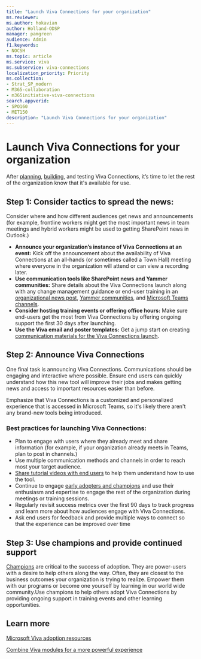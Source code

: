 ```yaml
---
title: "Launch Viva Connections for your organization"
ms.reviewer: 
ms.author: hokavian
author: Holland-ODSP
manager: pamgreen
audience: Admin
f1.keywords:
- NOCSH
ms.topic: article
ms.service: viva
ms.subservice: viva-connections
localization_priority: Priority
ms.collection:  
- Strat_SP_modern
- M365-collaboration
- m365initiative-viva-connections
search.appverid:
- SPO160
- MET150
description: "Launch Viva Connections for your organization"
---
```


# Launch Viva Connections for your organization
After [planning](plan-viva-connections.md), [building](build-viva-connections.md), and testing Viva Connections, it’s time to let the rest of the organization know that it's available for use. 

## Step 1: Consider tactics to spread the news:
Consider where and how different audiences get news and announcements (for example, frontline workers might get the most important news in team meetings and hybrid workers might be used to getting SharePoint news in Outlook.)
- **Announce your organization’s instance of Viva Connections at an event:** Kick off the announcement about the availability of Viva Connections at an all-hands (or sometimes called a Town Hall) meeting where everyone in the organization will attend or can view a recording later. 
- **Use communication tools like SharePoint news and Yammer communities:** Share details about the Viva Connections launch along with any change management guidance or end-user training in an [organizational news post](https://support.microsoft.com/office/create-and-share-news-on-your-sharepoint-sites-495f8f1a-3bef-4045-b33a-55e5abe7aed7#:~:text=In%20SharePoint%20Online%2C%20you%20can%20add%20news%20posts,instructions%20Create%20the%20news%20post%20.%20See%20More), [Yammer communities](https://support.microsoft.com/office/start-a-conversation-in-yammer-da65b1c3-6651-4141-8dbd-d50d61b98a6e), and [Microsoft Teams channels](https://support.microsoft.com/office/create-and-format-a-post-e66777da-636b-49eb-9408-b0d88b212885).
- **Consider hosting training events or offering office hours:** Make sure end-users get the most from Viva Connections by offering ongoing support the first 30 days after launching. 
- **Use the Viva email and poster templates:** Get a jump start on creating [communication materials for the Viva Connections launch](https://adoption.microsoft.com/viva/).


## Step 2: Announce Viva Connections
One final task is announcing Viva Connections. Communications should be engaging and interactive where possible. Ensure end users can quickly understand how this new tool will improve their jobs and makes getting news and access to important resources easier than before. 

Emphasize that Viva Connections is a customized and personalized experience that is accessed in Microsoft Teams, so it's likely there aren't any brand-new tools being introduced.   

### Best practices for launching Viva Connections:
 
- Plan to engage with users where they already meet and share information (for example, if your organization already meets in Teams, plan to post in channels.)
- Use multiple communication methods and channels in order to reach most your target audience.
- [Share tutorial videos with end users](https://support.microsoft.com/office/your-intranet-is-now-in-microsoft-teams-8b4e7f76-f305-49a9-b6d2-09378476f95b) to help them understand how to use the tool.
- Continue to engage [early adopters and champions](https://adoption.microsoft.com/roles/champion/) and use their enthusiasm and expertise to engage the rest of the organization during meetings or training sessions.
- Regularly revisit success metrics over the first 90 days to track progress and learn more about how audiences engage with Viva Connections.
- Ask end users for feedback and provide multiple ways to connect so that the experience can be improved over time

## Step 3: Use champions and provide continued support
[Champions](/microsoftteams/teams-adoption-create-champions-program) are critical to the success of adoption. They are power-users with a desire to help others along the way. Often, they are closest to the business outcomes your organization is trying to realize. Empower them with our programs or become one yourself by learning in our world wide community.Use champions to help others adopt Viva Connections by providing ongoing support in training events and other learning opportunities. 


## Learn more

[Microsoft Viva adoption resources](https://adoption.microsoft.com/viva/)

[Combine Viva modules for a more powerful experience](/viva/learn-how-to-combine-modules)
